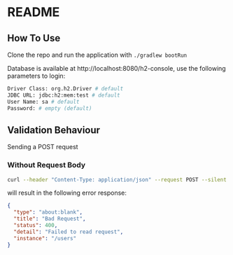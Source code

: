 # README

## How To Use

Clone the repo and run the application with `./gradlew bootRun`

Database is available at http://localhost:8080/h2-console, use the following parameters to login:

```bash
Driver Class: org.h2.Driver # default
JDBC URL: jdbc:h2:mem:test # default
User Name: sa # default
Password: # empty (default)
```

## Validation Behaviour

Sending a POST request

### Without Request Body

```bash
curl --header "Content-Type: application/json" --request POST --silent  http://localhost:8080/users | jq
```

will result in the following error response:

```json
{
  "type": "about:blank",
  "title": "Bad Request",
  "status": 400,
  "detail": "Failed to read request",
  "instance": "/users"
}
```


